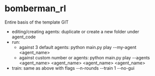 # bomberman_rl
Entire basis of the template GIT
- editing/creating agents: duplicate or create a new folder under agent_code
- run:
    - against 3 default agents: python main.py play --my-agent <agent_name>
    - against custom number or agents: python main.py play --agents <agent_name> <agent_name> <agent_name> <agent_name>
- train: same as above with flags --n-rounds <int number of training rounds> 
--train 1 --no-gui 

